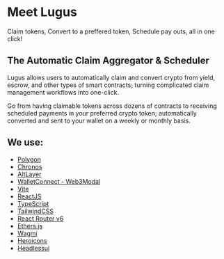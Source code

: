 # Meet Lugus
Claim tokens, Convert to a preffered token, Schedule pay outs, all in one click!

## The Automatic Claim Aggregator & Scheduler

Lugus allows users to automatically claim and convert crypto from yield, escrow, and other types of smart contracts; turning complicated claim management workflows into one-click. 

Go from having claimable tokens across dozens of contracts to receiving scheduled payments in your preferred crypto token; automatically converted and sent to your wallet on a weekly or monthly basis.

## We use:
- [Polygon](https://polygon.technology/)
- [Chronos](https://cronos.org/)
- [AltLayer](https://altlayer.io/)
- [WalletConnect - Web3Modal](https://github.com/WalletConnect/web3modal/blob/V2/docs/react.md)
- [Vite](https://vitejs.dev)
- [ReactJS](https://reactjs.org)
- [TypeScript](https://www.typescriptlang.org)
- [TailwindCSS](https://tailwindcss.com)
- [React Router v6](https://reactrouter.com/en/main)
- [Ethers.js](https://docs.ethers.io/v5)
- [Wagmi](https://wagmi.sh)
- [Heroicons](https://heroicons.com/)
- [Headlessui](https://headlessui.com/)
